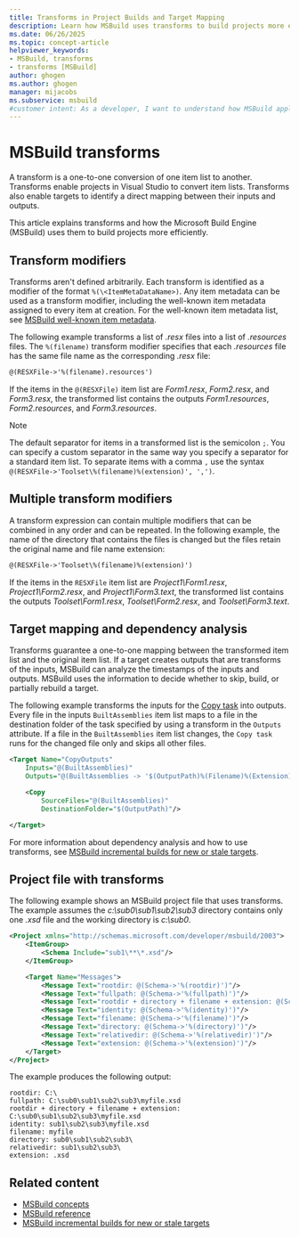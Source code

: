 ```yaml
---
title: Transforms in Project Builds and Target Mapping
description: Learn how MSBuild uses transforms to build projects more efficiently with one-to-one conversions of one item list to another.
ms.date: 06/26/2025
ms.topic: concept-article
helpviewer_keywords:
- MSBuild, transforms
- transforms [MSBuild]
author: ghogen
ms.author: ghogen
manager: mijacobs
ms.subservice: msbuild
#customer intent: As a developer, I want to understand how MSBuild applies transforms for project builds and target mapping, so I can use transforms in my projects.
---
```


# MSBuild transforms

A transform is a one-to-one conversion of one item list to another. Transforms enable projects in Visual Studio to convert item lists. Transforms also enable targets to identify a direct mapping between their inputs and outputs.

This article explains transforms and how the Microsoft Build Engine (MSBuild) uses them to build projects more efficiently.

## Transform modifiers

Transforms aren't defined arbitrarily. Each transform is identified as a modifier of the format `%(\<ItemMetaDataName>)`. Any item metadata can be used as a transform modifier, including the well-known item metadata assigned to every item at creation. For the well-known item metadata list, see [MSBuild well-known item metadata](msbuild-well-known-item-metadata.md).

The following example transforms a list of *.resx* files into a list of *.resources* files. The `%(filename)` transform modifier specifies that each *.resources* file has the same file name as the corresponding *.resx* file:

```xml
@(RESXFile->'%(filename).resources')
```

If the items in the `@(RESXFile)` item list are *Form1.resx*, *Form2.resx*, and *Form3.resx*, the transformed list contains the outputs *Form1.resources*, *Form2.resources*, and *Form3.resources*.

> [!NOTE]
> The default separator for items in a transformed list is the semicolon `;`. You can specify a custom separator in the same way you specify a separator for a standard item list. To separate items with a comma `,` use the syntax `@(RESXFile->'Toolset\%(filename)%(extension)', ',')`.

## Multiple transform modifiers

A transform expression can contain multiple modifiers that can be combined in any order and can be repeated. In the following example, the name of the directory that contains the files is changed but the files retain the original name and file name extension:

```xml
@(RESXFile->'Toolset\%(filename)%(extension)')
```

If the items in the `RESXFile` item list are *Project1\Form1.resx*, *Project1\Form2.resx*, and *Project1\Form3.text*, the transformed list contains the outputs *Toolset\Form1.resx*, *Toolset\Form2.resx*, and *Toolset\Form3.text*.

## Target mapping and dependency analysis

Transforms guarantee a one-to-one mapping between the transformed item list and the original item list. If a target creates outputs that are transforms of the inputs, MSBuild can analyze the timestamps of the inputs and outputs. MSBuild uses the information to decide whether to skip, build, or partially rebuild a target.

The following example transforms the inputs for the [Copy task](copy-task.md) into outputs. Every file in the inputs `BuiltAssemblies` item list maps to a file in the destination folder of the task specified by using a transform in the `Outputs` attribute. If a file in the `BuiltAssemblies` item list changes, the `Copy task` runs for the changed file only and skips all other files.

```xml
<Target Name="CopyOutputs"
    Inputs="@(BuiltAssemblies)"
    Outputs="@(BuiltAssemblies -> '$(OutputPath)%(Filename)%(Extension)')">

    <Copy
        SourceFiles="@(BuiltAssemblies)"
        DestinationFolder="$(OutputPath)"/>

</Target>
```

For more information about dependency analysis and how to use transforms, see [MSBuild incremental builds for new or stale targets](how-to-build-incrementally.md).

## Project file with transforms

The following example shows an MSBuild project file that uses transforms. The example assumes the *c:\sub0\sub1\sub2\sub3* directory contains only one *.xsd* file and the working directory is *c:\sub0*.

```xml
<Project xmlns="http://schemas.microsoft.com/developer/msbuild/2003">
    <ItemGroup>
        <Schema Include="sub1\**\*.xsd"/>
    </ItemGroup>

    <Target Name="Messages">
        <Message Text="rootdir: @(Schema->'%(rootdir)')"/>
        <Message Text="fullpath: @(Schema->'%(fullpath)')"/>
        <Message Text="rootdir + directory + filename + extension: @(Schema->'%(rootdir)%(directory)%(filename)%(extension)')"/>
        <Message Text="identity: @(Schema->'%(identity)')"/>
        <Message Text="filename: @(Schema->'%(filename)')"/>
        <Message Text="directory: @(Schema->'%(directory)')"/>
        <Message Text="relativedir: @(Schema->'%(relativedir)')"/>
        <Message Text="extension: @(Schema->'%(extension)')"/>
    </Target>
</Project>
```

The example produces the following output:

```output
rootdir: C:\
fullpath: C:\sub0\sub1\sub2\sub3\myfile.xsd
rootdir + directory + filename + extension: C:\sub0\sub1\sub2\sub3\myfile.xsd
identity: sub1\sub2\sub3\myfile.xsd
filename: myfile
directory: sub0\sub1\sub2\sub3\
relativedir: sub1\sub2\sub3\
extension: .xsd
```

## Related content

- [MSBuild concepts](msbuild-concepts.md)
- [MSBuild reference](msbuild-reference.md)
- [MSBuild incremental builds for new or stale targets](how-to-build-incrementally.md)